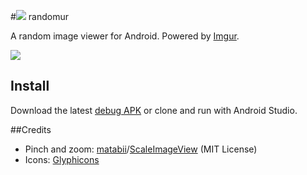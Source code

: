 #![](http://i.imgur.com/W2hH1yP.png?1) randomur

A random image viewer for Android. Powered by [Imgur](https://imgur.com/).

![](https://i.imgur.com/aE1N1DVl.png)

## Install

Download the latest [debug APK](https://github.com/evanisnor/randomur/raw/master/dist/randomur.debug.apk) or clone and run with Android Studio.


##Credits
* Pinch and zoom: [matabii](https://github.com/matabii)/[ScaleImageView](https://github.com/matabii/scale-imageview-android) (MIT License)
* Icons: [Glyphicons](http://glyphicons.com/)

